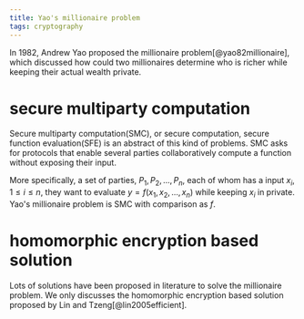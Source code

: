 ```yaml
---
title: Yao's millionaire problem
tags: cryptography
---
```


In 1982, Andrew Yao proposed the millionaire problem[@yao82millionaire], which discussed how could two millionaires determine who is richer while keeping their actual wealth private.

# secure multiparty computation

Secure multiparty computation(SMC), or secure computation, secure function evaluation(SFE) is an abstract of this kind of problems. SMC asks for protocols that enable several parties collaboratively compute a function without exposing their input.

More specifically, a set of parties, $P_1, P_2, ...,P_n$, each of whom has a input $x_i, 1\leq i \leq n$, they want to evaluate $y=f(x_1, x_2, ..., x_n)$ while keeping $x_i$ in private. Yao's millionaire problem is SMC with comparison as $f$.

# homomorphic encryption based solution

Lots of solutions have been proposed in literature to solve the millionaire problem. We only discusses the homomorphic encryption based solution proposed by Lin and Tzeng[@lin2005efficient].
